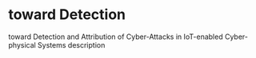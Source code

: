 # toward Detection 
toward Detection and Attribution of Cyber-Attacks in IoT-enabled Cyber-physical Systems description

